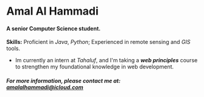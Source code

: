 # Amal Al Hammadi 
#### A senior **Computer Science** student. 
**Skills:** Proficient in *Java*, *Python*; Experienced in remote sensing and *GIS* tools.
- Im currently an intern at *Tahaluf*, and I'm taking a ***web principles*** course to strengthen my foundational knowledge in web development.
##### For more information, please contact me at: <amalalhammadi@icloud.com>
